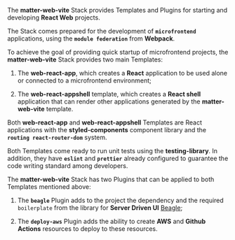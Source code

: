 The **matter-web-vite** Stack provides Templates and Plugins for starting and developing **React Web** projects.

The Stack comes prepared for the development of **`microfrontend`** applications, using the **`module federation`** from **Webpack**.

To achieve the goal of providing quick startup of microfrontend projects, the **matter-web-vite** Stack provides two main Templates:

1. The **web-react-app**, which creates a **React** application to be used alone or connected to a microfrontend environment;

2. The **web-react-appshell** template, which creates a **React shell** application that can render other applications generated by the **matter-web-vite** template.

Both **web-react-app** and **web-react-appshell** Templates are React applications with the **styled-components** component library and the **`routing react-router-dom`** system.

Both Templates come ready to run unit tests using the **testing-library**. In addition, they have **`eslint`** and **`prettier`** already configured to guarantee the code writing standard among developers.

The **matter-web-vite** Stack has two Plugins that can be applied to both Templates mentioned above:

1. The **`beagle`** Plugin adds to the project the dependency and the required `boilerplate` from the library for **Server Driven UI** [Beagle](https://usebeagle.io);

2. The **`deploy-aws`** Plugin adds the ability to create **AWS** and **Github Actions** resources to deploy to these resources.